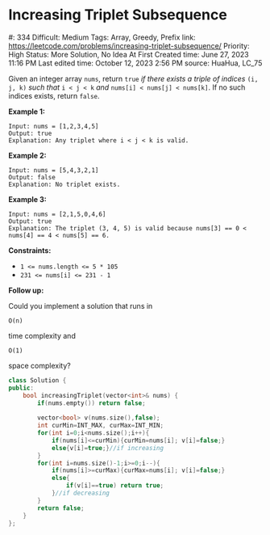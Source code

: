 # Increasing Triplet Subsequence

#: 334
Difficult: Medium
Tags: Array, Greedy, Prefix
link: https://leetcode.com/problems/increasing-triplet-subsequence/
Priority: High
Status: More Solution, No Idea At First
Created time: June 27, 2023 11:16 PM
Last edited time: October 12, 2023 2:56 PM
source: HuaHua, LC_75

Given an integer array `nums`, return `true` *if there exists a triple of indices* `(i, j, k)` *such that* `i < j < k` *and* `nums[i] < nums[j] < nums[k]`. If no such indices exists, return `false`.

**Example 1:**

```
Input: nums = [1,2,3,4,5]
Output: true
Explanation: Any triplet where i < j < k is valid.

```

**Example 2:**

```
Input: nums = [5,4,3,2,1]
Output: false
Explanation: No triplet exists.

```

**Example 3:**

```
Input: nums = [2,1,5,0,4,6]
Output: true
Explanation: The triplet (3, 4, 5) is valid because nums[3] == 0 < nums[4] == 4 < nums[5] == 6.

```

**Constraints:**

- `1 <= nums.length <= 5 * 105`
- `231 <= nums[i] <= 231 - 1`

**Follow up:**

Could you implement a solution that runs in

```
O(n)
```

time complexity and

```
O(1)
```

space complexity?

```cpp
class Solution {
public:
    bool increasingTriplet(vector<int>& nums) {
        if(nums.empty()) return false;
        
        vector<bool> v(nums.size(),false);
        int curMin=INT_MAX, curMax=INT_MIN;
        for(int i=0;i<nums.size();i++){
            if(nums[i]<=curMin){curMin=nums[i]; v[i]=false;}
            else{v[i]=true;}//if increasing
        }
        for(int i=nums.size()-1;i>=0;i--){
            if(nums[i]>=curMax){curMax=nums[i]; v[i]=false;}
            else{
                if(v[i]==true) return true;
            }//if decreasing
        }
        return false;
    }
};
```